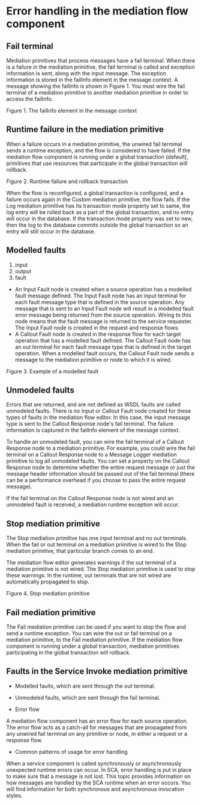 <!-- image -->

# Error handling in the mediation flow component

## Fail terminal

Mediation primitives that process messages have a fail terminal. When there is a failure in the
mediation primitive, the fail terminal is called and exception information is sent, along with the
input message. The exception information is stored in the failInfo element in the message context. A
message showing the failInfo is shown in Figure 1. You
must wire the fail terminal of a mediation primitive to another mediation primitive in order to
access the failInfo.

Figure 1. The failInfo element in the message context

<!-- image -->

## Runtime failure in the mediation primitive

When a failure occurs in a mediation primitive, the unwired fail terminal sends a runtime
exception, and the flow is considered to have failed. If the mediation flow component is running
under a global transaction (default), primitives that use resources that participate in the global
transaction will rollback.

Figure 2. Runtime failure and rollback transaction

<!-- image -->

When the flow is reconfigured, a global transaction is configured, and a failure occurs again in
the Custom mediation primitive, the flow fails. If the Log mediation primitive has its transaction
mode property set to same, the log entry will be rolled back as a part of the global
transaction, and no entry will occur in the database. If the transaction mode property was set to
new, then the log to the database commits outside the global transaction so an entry will
still occur in the database.

## Modelled faults

1. input
2. output
3. fault

- An Input Fault node is created when a source operation has a modelled fault message
defined. The Input Fault node has an input terminal for each fault message type that is defined in
the source operation. Any message that is sent to an Input Fault node will result in a modelled
fault error message being returned from the source operation. Wiring to this node means that the
fault message is returned to the service requester. The Input Fault node is created in the request
and response flows.
- A Callout Fault node is created in the response flow for each target operation that has a
modelled fault defined. The Callout Fault node has an out terminal for each fault message type that
is defined in the target operation. When a modelled fault occurs, the Callout Fault node sends a
message to the mediation primitive or node to which it is wired.

Figure 3. Example of a modelled fault

<!-- image -->

## Unmodeled faults

Errors that are returned, and are not defined as WSDL faults are called unmodeled faults. There
is no Input or Callout Fault node created for these types of faults in the mediation flow editor. In
this case, the input message type is sent to the Callout Response node's fail terminal. The failure
information is captured in the failInfo element of the message context.

To handle an unmodeled fault, you can wire the fail terminal of a Callout Response node to a
mediation primitive. For example, you could wire the fail terminal on a Callout Response node to a
Message Logger mediation primitive to log all unmodeled faults. You can set a property on the
Callout Response node to determine whether the entire request message or just the message header
information should be passed out of the fail terminal (there can be a performance overhead if you
choose to pass the entire request message).

If the fail terminal on the Callout Response node is not wired and an unmodeled fault is
received, a mediation runtime exception will occur.

## Stop mediation primitive

The Stop mediation primitive has one input terminal and no out terminals. When the fail or out
terminal on a mediation primitive is wired to the Stop mediation primitive, that particular branch
comes to an end.

The mediation flow editor generates warnings if the out terminal of a mediation primitive is not
wired. The Stop mediation primitive is used to stop these warnings. In the runtime, out terminals
that are not wired are automatically propagated to stop.

Figure 4. Stop mediation primitive

<!-- image -->

## Fail mediation primitive

The Fail mediation primitive can be used if you want to stop the flow and send a runtime
exception. You can wire the out or fail terminal on a mediation primitive, to the Fail mediation
primitive. If the mediation flow component is running under a global transaction, mediation
primitives participating in the global transaction will rollback.

## Faults in the Service Invoke mediation primitive

- Modelled faults, which are sent through the out terminal.
- Unmodeled faults, which are sent through the fail terminal.

- Error flow

A mediation flow component has an error flow for each source operation. The error flow acts as a catch-all for messages that are propagated from any unwired fail terminal on any primitive or node, in either a request or a response flow.
- Common patterns of usage for error handling

When a service component is called synchronously or asynchronously unexpected runtime errors can occur. In SCA, error handling is put in place to make sure that a message is not lost. This topic provides information on how messages are handled by the SCA runtime when an error occurs. You will find information for both synchronous and asynchronous invocation styles.

<!-- image -->
